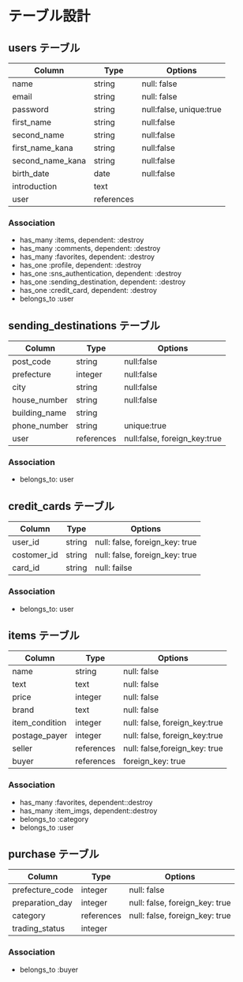 # テーブル設計

## users テーブル

| Column           | Type   | Options                 |
| ---------------- | ------ | ----------------------- |
| name             | string | null: false             |
| email            | string | null: false             |
| password         | string | null:false, unique:true |
| first_name       | string     | null:false |
| second_name      | string     | null:false |
| first_name_kana  | string     | null:false |
| second_name_kana | string     | null:false |
| birth_date       | date       | null:false |
| introduction     | text       |            |
| user             | references |            |

### Association

- has_many :items, dependent: :destroy
- has_many :comments, dependent: :destroy
- has_many :favorites, dependent: :destroy
- has_one :profile, dependent: :destroy
- has_one :sns_authentication, dependent: :destroy
- has_one :sending_destination, dependent: :destroy
- has_one :credit_card, dependent: :destroy
- belongs_to :user

## sending_destinations テーブル

| Column           | Type       | Options                      |
| ---------------- | ---------- | ---------------------------- |
| post_code        | string    | null:false                   |
| prefecture       | integer    | null:false                   |
| city             | string     | null:false                   |
| house_number     | string     | null:false                   |
| building_name    | string     |                              |
| phone_number     | string     | unique:true                  |
| user             | references | null:false, foreign_key:true |

### Association

- belongs_to: user

##  credit_cards テーブル

| Column      | Type   | Options                        |
| ----------- | ------ | ------------------------------ |
| user_id     | string | null: false, foreign_key: true |
| costomer_id | string | null: false, foreign_key: true |
| card_id     | string | null: failse                   |

### Association

- belongs_to: user

## items テーブル

| Column          | Type       | Options                        |
| --------------- | ---------- | ------------------------------ |
| name            | string     | null: false                    |
| text            | text       | null: false                    |
| price           | integer    | null: false                    |
| brand           | text       | null: false                    |
| item_condition  | integer    | null: false, foreign_key:true  |
| postage_payer   | integer    | null: false, foreign_key:true  |
| seller          | references | null: false,foreign_key: true  |
| buyer           | references | foreign_key: true              |


### Association

- has_many :favorites, dependent::destroy
- has_many :item_imgs, dependent::destroy
- belongs_to :category
- belongs_to :user

## purchase テーブル

| Column          | Type       | Options                        |
| --------------- | ---------- | ------------------------------ |
| prefecture_code | integer    | null: false                    |
| preparation_day | integer    | null: false, foreign_key: true |
| category        | references | null: false, foreign_key: true |
| trading_status  | integer    |                                |

### Association

- belongs_to :buyer
